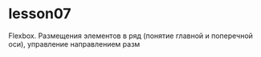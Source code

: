# lesson07
Flexbox. Размещения элементов в ряд (понятие главной и поперечной оси), управление направлением разм
